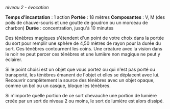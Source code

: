 *niveau 2 - évocation*

**Temps d'incantation** : 1 action
**Portée** : 18 mètres
**Composantes** : V, M (des poils de chauve-souris et une goutte de goudron ou un morceau de charbon)
**Durée** : concentration, jusqu'à 10 minutes

Des ténèbres magiques s'étendent d'un point de votre choix dans la portée du sort pour remplir une sphère de 4,50 mètres de rayon pour la durée du sort. Ces ténèbres contournent les coins. Une créature avec la vision dans le noir ne peut percer ces ténèbres et une lumière non magique ne peut y éclairer.

Si le point choisi est un objet que vous portez ou qui n'est pas porté ou transporté, les ténèbres émanent de l'objet et elles se déplacent avec lui. Recouvrir complètement la source des ténèbres avec un objet opaque, comme un bol ou un casque, bloque les ténèbres.

Si n'importe quelle portion de ce sort chevauche une portion de lumière créée par un sort de niveau 2 ou moins, le sort de lumière est alors dissipé.